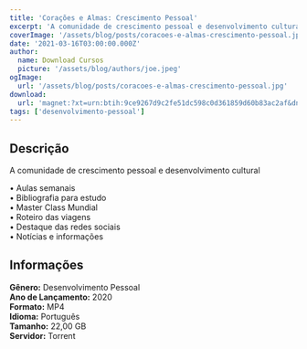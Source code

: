 ```yaml
---
title: 'Corações e Almas: Crescimento Pessoal'
excerpt: 'A comunidade de crescimento pessoal e desenvolvimento cultural  • Aulas semanais  • Bibliografia para estudo  • Master Class Mundial  • Roteiro das viagens  • Destaque das redes sociais  • Notícias e informações Informações   Gênero:  Desenvolv'
coverImage: '/assets/blog/posts/coracoes-e-almas-crescimento-pessoal.jpg'
date: '2021-03-16T03:00:00.000Z'
author:
  name: Download Cursos
  picture: '/assets/blog/authors/joe.jpeg'
ogImage:
  url: '/assets/blog/posts/coracoes-e-almas-crescimento-pessoal.jpg'
download:
  url: 'magnet:?xt=urn:btih:9ce9267d9c2fe51dc598c0d361859d60b83ac2af&dn=Cora%c3%a7%c3%b5es%20e%20Almas%20-%20Fernando%20Conrado&tr=udp%3a%2f%2ftracker.openbittorrent.com%3a1337%2fannounce&tr=udp%3a%2f%2ftracker.opentrackr.org%3a1337%2fannounce'
tags: ['desenvolvimento-pessoal']
---
```

<h2>Descrição</h2>
<p>A comunidade de crescimento pessoal e desenvolvimento cultural</p><p>• Aulas semanais<br/> • Bibliografia para estudo<br/> • Master Class Mundial<br/> • Roteiro das viagens<br/> • Destaque das redes sociais<br/> • Notícias e informações</p><h2>Informações</h2><p><strong>Gênero:</strong> Desenvolvimento Pessoal<br/> <strong>Ano de Lançamento:</strong> 2020<br/> <strong>Formato:</strong> MP4<br/> <strong>Idioma:</strong> Português<br/> <strong>Tamanho:</strong> 22,00 GB<br/> <strong>Servidor:</strong> Torrent</p>